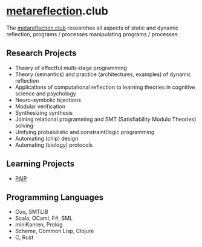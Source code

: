 # [metareflection](https://github.com/metareflection).club

The [metareflection.club](https://metareflection.club) researches all aspects of static and dynamic reflection, programs / processes manipulating programs / processes.

## Research Projects

- Theory of effectful multi-stage programming
- Theory (semantics) and practice (architectures, examples) of dynamic reflection
- Applications of computational reflection to learning theories in cognitive science and psychology
- Neuro-symbolic bijections
- Modular verification
- Synthesizing synthesis
- Joining relational programming and SMT (Satisfiability Modulo Theories) solving
- Unifying probabilistic and constraint/logic programming
- Automating (chip) design
- Automating (biology) protocols

## Learning Projects

- [PAIP](http://paip.metareflection.club)

## Programming Languages

- Coq, SMTLIB
- Scala, OCaml, F#, SML
- miniKanren, Prolog
- Scheme, Common Lisp, Clojure
- C, Rust
